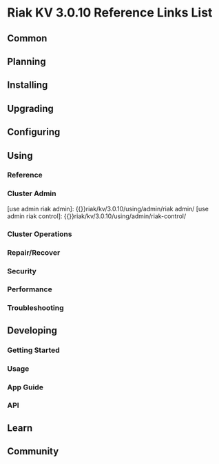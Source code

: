 
# Riak KV 3.0.10 Reference Links List


## Common

[downloads]: {{<baseurl>}}riak/kv/3.0.10/downloads/
[install index]: {{<baseurl>}}riak/kv/3.0.10/setup/installing
[upgrade index]: {{<baseurl>}}riak/kv/3.0.10/upgrading
[plan index]: {{<baseurl>}}riak/kv/3.0.10/planning
[config index]: {{<baseurl>}}riak/kv/3.0.10/using/configuring/
[config reference]: {{<baseurl>}}riak/kv/3.0.10/configuring/reference/
[manage index]: {{<baseurl>}}riak/kv/3.0.10/using/managing
[performance index]: {{<baseurl>}}riak/kv/3.0.10/using/performance
[glossary vnode]: {{<baseurl>}}riak/kv/3.0.10/learn/glossary/#vnode
[contact basho]: https://www.tiot.jp/en/about-us/contact-us/


## Planning

[plan index]: {{<baseurl>}}riak/kv/3.0.10/setup/planning
[plan start]: {{<baseurl>}}riak/kv/3.0.10/setup/planning/start
[plan backend]: {{<baseurl>}}riak/kv/3.0.10/setup/planning/backend
[plan backend bitcask]: {{<baseurl>}}riak/kv/3.0.10/setup/planning/backend/bitcask
[plan backend leveldb]: {{<baseurl>}}riak/kv/3.0.10/setup/planning/backend/leveldb
[plan backend leveled]: {{<baseurl>}}riak/kv/3.0.10/setup/planning/backend/leveled
[plan backend memory]: {{<baseurl>}}riak/kv/3.0.10/setup/planning/backend/memory
[plan backend multi]: {{<baseurl>}}riak/kv/3.0.10/setup/planning/backend/multi
[plan cluster capacity]: {{<baseurl>}}riak/kv/3.0.10/setup/planning/cluster-capacity
[plan bitcask capacity]: {{<baseurl>}}riak/kv/3.0.10/setup/planning/bitcask-capacity-calc
[plan best practices]: {{<baseurl>}}riak/kv/3.0.10/setup/planning/best-practices
[plan future]: {{<baseurl>}}riak/kv/3.0.10/setup/planning/future


## Installing

[install index]: {{<baseurl>}}riak/kv/3.0.10/setup/installing
[install aws]: {{<baseurl>}}riak/kv/3.0.10/setup/installing/amazon-web-services
[install debian & ubuntu]: {{<baseurl>}}riak/kv/3.0.10/setup/installing/debian-ubuntu
[install freebsd]: {{<baseurl>}}riak/kv/3.0.10/setup/installing/freebsd
[install mac osx]: {{<baseurl>}}riak/kv/3.0.10/setup/installing/mac-osx
[install rhel & centos]: {{<baseurl>}}riak/kv/3.0.10/setup/installing/rhel-centos
[install smartos]: {{<baseurl>}}riak/kv/3.0.10/setup/installing/smartos
[install solaris]: {{<baseurl>}}riak/kv/3.0.10/setup/installing/solaris
[install suse]: {{<baseurl>}}riak/kv/3.0.10/setup/installing/suse
[install windows azure]: {{<baseurl>}}riak/kv/3.0.10/setup/installing/windows-azure

[install source index]: {{<baseurl>}}riak/kv/3.0.10/setup/installing/source
[install source erlang]: {{<baseurl>}}riak/kv/3.0.10/setup/installing/source/erlang
[install source jvm]: {{<baseurl>}}riak/kv/3.0.10/setup/installing/source/jvm

[install verify]: {{<baseurl>}}riak/kv/3.0.10/setup/installing/verify


## Upgrading

[upgrade index]: {{<baseurl>}}riak/kv/3.0.10/setup/upgrading
[upgrade checklist]: {{<baseurl>}}riak/kv/3.0.10/setup/upgrading/checklist
[upgrade version]: {{<baseurl>}}riak/kv/3.0.10/setup/upgrading/version
[upgrade cluster]: {{<baseurl>}}riak/kv/3.0.10/setup/upgrading/cluster
[upgrade mdc]: {{<baseurl>}}riak/kv/3.0.10/setup/upgrading/multi-datacenter
[upgrade downgrade]: {{<baseurl>}}riak/kv/3.0.10/setup/downgrade


## Configuring

[config index]: {{<baseurl>}}riak/kv/3.0.10/configuring
[config basic]: {{<baseurl>}}riak/kv/3.0.10/configuring/basic
[config backend]: {{<baseurl>}}riak/kv/3.0.10/configuring/backend
[config manage]: {{<baseurl>}}riak/kv/3.0.10/configuring/managing
[config reference]: {{<baseurl>}}riak/kv/3.0.10/configuring/reference/
[config strong consistency]: {{<baseurl>}}riak/kv/3.0.10/configuring/strong-consistency
[config load balance]: {{<baseurl>}}riak/kv/3.0.10/configuring/load-balancing-proxy
[config mapreduce]: {{<baseurl>}}riak/kv/3.0.10/configuring/mapreduce
[config v3 mdc]: {{<baseurl>}}riak/kv/3.0.10/configuring/v3-multi-datacenter
[config v3 nat]: {{<baseurl>}}riak/kv/3.0.10/configuring/v3-multi-datacenter/nat
[config v3 quickstart]: {{<baseurl>}}riak/kv/3.0.10/configuring/v3-multi-datacenter/quick-start
[config v3 ssl]: {{<baseurl>}}riak/kv/3.0.10/configuring/v3-multi-datacenter/ssl

[config v2 mdc]: {{<baseurl>}}riak/kv/3.0.10/configuring/v2-multi-datacenter
[config v2 nat]: {{<baseurl>}}riak/kv/3.0.10/configuring/v2-multi-datacenter/nat
[config v2 quickstart]: {{<baseurl>}}riak/kv/3.0.10/configuring/v2-multi-datacenter/quick-start
[config v2 ssl]: {{<baseurl>}}riak/kv/3.0.10/configuring/v2-multi-datacenter/ssl



## Using

[use index]: {{<baseurl>}}riak/kv/3.0.10/using/
[use admin commands]: {{<baseurl>}}riak/kv/3.0.10/using/cluster-admin-commands
[use running cluster]: {{<baseurl>}}riak/kv/3.0.10/using/running-a-cluster

### Reference

[use ref custom code]: {{<baseurl>}}riak/kv/3.0.10/using/reference/custom-code
[use ref handoff]: {{<baseurl>}}riak/kv/3.0.10/using/reference/handoff
[use ref monitoring]: {{<baseurl>}}riak/kv/3.0.10/using/reference/statistics-monitoring
[use ref 2i]: {{<baseurl>}}riak/kv/3.0.10/using/reference/secondary-indexes
[use ref snmp]: {{<baseurl>}}riak/kv/3.0.10/using/reference/snmp
[use ref strong consistency]: {{<baseurl>}}riak/kv/3.0.10/using/reference/strong-consistency
[use ref jmx]: {{<baseurl>}}riak/kv/3.0.10/using/reference/jmx
[use ref obj del]: {{<baseurl>}}riak/kv/3.0.10/using/reference/object-deletion/
[use ref v3 mdc]: {{<baseurl>}}riak/kv/3.0.10/using/reference/v3-multi-datacenter
[use ref v2 mdc]: {{<baseurl>}}riak/kv/3.0.10/using/reference/v2-multi-datacenter

### Cluster Admin

[use admin index]: {{<baseurl>}}riak/kv/3.0.10/using/admin/
[use admin commands]: {{<baseurl>}}riak/kv/3.0.10/using/admin/commands/
[use admin riak cli]: {{<baseurl>}}riak/kv/3.0.10/using/admin/riak-cli/
[use admin riak admin]: {{<baseurl>}}riak/kv/3.0.10/using/admin/riak admin/
[use admin riak control]: {{<baseurl>}}riak/kv/3.0.10/using/admin/riak-control/

### Cluster Operations

[cluster ops add remove node]: {{<baseurl>}}riak/kv/3.0.10/using/cluster-operations/adding-removing-nodes
[cluster ops inspect node]: {{<baseurl>}}riak/kv/3.0.10/using/cluster-operations/inspecting-node
[cluster ops change info]: {{<baseurl>}}riak/kv/3.0.10/using/cluster-operations/changing-cluster-info
[cluster ops load balance]: {{<baseurl>}}riak/kv/3.0.10/configuring/load-balancing-proxy
[cluster ops bucket types]: {{<baseurl>}}riak/kv/3.0.10/using/cluster-operations/bucket-types
[cluster ops handoff]: {{<baseurl>}}riak/kv/3.0.10/using/cluster-operations/handoff
[cluster ops log]: {{<baseurl>}}riak/kv/3.0.10/using/cluster-operations/logging
[cluster ops obj del]: {{<baseurl>}}riak/kv/3.0.10/using/reference/object-deletion
[cluster ops backup]: {{<baseurl>}}riak/kv/3.0.10/using/cluster-operations/backing-up
[cluster ops mdc]: {{<baseurl>}}riak/kv/3.0.10/using/cluster-operations/v3-multi-datacenter
[cluster ops strong consistency]: {{<baseurl>}}riak/kv/3.0.10/using/cluster-operations/strong-consistency
[cluster ops 2i]: {{<baseurl>}}riak/kv/3.0.10/using/reference/secondary-indexes
[cluster ops v3 mdc]: {{<baseurl>}}riak/kv/3.0.10/using/cluster-operations/v3-multi-datacenter
[cluster ops v2 mdc]: {{<baseurl>}}riak/kv/3.0.10/using/cluster-operations/v2-multi-datacenter

### Repair/Recover

[repair recover index]: {{<baseurl>}}riak/kv/3.0.10/using/repair-recovery
[repair recover index]: {{<baseurl>}}riak/kv/3.0.10/using/repair-recovery/failure-recovery/

### Security

[security index]: {{<baseurl>}}riak/kv/3.0.10/using/security/
[security basics]: {{<baseurl>}}riak/kv/3.0.10/using/security/basics
[security managing]: {{<baseurl>}}riak/kv/3.0.10/using/security/managing-sources/

### Performance

[perf index]: {{<baseurl>}}riak/kv/3.0.10/using/performance/
[perf benchmark]: {{<baseurl>}}riak/kv/3.0.10/using/performance/benchmarking
[perf open files]: {{<baseurl>}}riak/kv/3.0.10/using/performance/open-files-limit/
[perf erlang]: {{<baseurl>}}riak/kv/3.0.10/using/performance/erlang
[perf aws]: {{<baseurl>}}riak/kv/3.0.10/using/performance/amazon-web-services
[perf latency checklist]: {{<baseurl>}}riak/kv/3.0.10/using/performance/latency-reduction

### Troubleshooting

[troubleshoot http]: {{<baseurl>}}riak/kv/3.0.10/using/troubleshooting/http-204


## Developing

[dev index]: {{<baseurl>}}riak/kv/3.0.10/developing
[dev client libraries]: {{<baseurl>}}riak/kv/3.0.10/developing/client-libraries
[dev data model]: {{<baseurl>}}riak/kv/3.0.10/developing/data-modeling
[dev data types]: {{<baseurl>}}riak/kv/3.0.10/developing/data-types
[dev kv model]: {{<baseurl>}}riak/kv/3.0.10/developing/key-value-modeling

### Getting Started

[getting started]: {{<baseurl>}}riak/kv/3.0.10/developing/getting-started
[getting started java]: {{<baseurl>}}riak/kv/3.0.10/developing/getting-started/java
[getting started ruby]: {{<baseurl>}}riak/kv/3.0.10/developing/getting-started/ruby
[getting started python]: {{<baseurl>}}riak/kv/3.0.10/developing/getting-started/python
[getting started php]: {{<baseurl>}}riak/kv/3.0.10/developing/getting-started/php
[getting started csharp]: {{<baseurl>}}riak/kv/3.0.10/developing/getting-started/csharp
[getting started nodejs]: {{<baseurl>}}riak/kv/3.0.10/developing/getting-started/nodejs
[getting started erlang]: {{<baseurl>}}riak/kv/3.0.10/developing/getting-started/erlang
[getting started golang]: {{<baseurl>}}riak/kv/3.0.10/developing/getting-started/golang

[obj model java]: {{<baseurl>}}riak/kv/3.0.10/developing/getting-started/java/object-modeling
[obj model ruby]: {{<baseurl>}}riak/kv/3.0.10/developing/getting-started/ruby/object-modeling
[obj model python]: {{<baseurl>}}riak/kv/3.0.10/developing/getting-started/python/object-modeling
[obj model csharp]: {{<baseurl>}}riak/kv/3.0.10/developing/getting-started/csharp/object-modeling
[obj model nodejs]: {{<baseurl>}}riak/kv/3.0.10/developing/getting-started/nodejs/object-modeling
[obj model erlang]: {{<baseurl>}}riak/kv/3.0.10/developing/getting-started/erlang/object-modeling
[obj model golang]: {{<baseurl>}}riak/kv/3.0.10/developing/getting-started/golang/object-modeling

### Usage

[usage index]: {{<baseurl>}}riak/kv/3.0.10/developing/usage
[usage bucket types]: {{<baseurl>}}riak/kv/3.0.10/developing/usage/bucket-types
[usage commit hooks]: {{<baseurl>}}riak/kv/3.0.10/developing/usage/commit-hooks
[usage conflict resolution]: {{<baseurl>}}riak/kv/3.0.10/developing/usage/conflict-resolution
[usage content types]: {{<baseurl>}}riak/kv/3.0.10/developing/usage/content-types
[usage create objects]: {{<baseurl>}}riak/kv/3.0.10/developing/usage/creating-objects
[usage custom extractors]: {{<baseurl>}}riak/kv/3.0.10/developing/usage/custom-extractors
[usage delete objects]: {{<baseurl>}}riak/kv/3.0.10/developing/usage/deleting-objects
[usage mapreduce]: {{<baseurl>}}riak/kv/3.0.10/developing/usage/mapreduce
[usage 2i]: {{<baseurl>}}riak/kv/3.0.10/developing/usage/secondary-indexes
[usage update objects]: {{<baseurl>}}riak/kv/3.0.10/developing/usage/updating-objects

### App Guide

[apps mapreduce]: {{<baseurl>}}riak/kv/3.0.10/developing/app-guide/advanced-mapreduce
[apps replication properties]: {{<baseurl>}}riak/kv/3.0.10/developing/app-guide/replication-properties
[apps strong consistency]: {{<baseurl>}}riak/kv/3.0.10/developing/app-guide/strong-consistency

### API

[dev api backend]: {{<baseurl>}}riak/kv/3.0.10/developing/api/backend
[dev api http]: {{<baseurl>}}riak/kv/3.0.10/developing/api/http
[dev api http status]: {{<baseurl>}}riak/kv/3.0.10/developing/api/http/status
[dev api pbc]: {{<baseurl>}}riak/kv/3.0.10/developing/api/protocol-buffers/


## Learn

[learn new nosql]: {{<baseurl>}}riak/kv/learn/new-to-nosql
[learn use cases]: {{<baseurl>}}riak/kv/learn/use-cases
[learn why riak]: {{<baseurl>}}riak/kv/learn/why-riak-kv

[glossary]: {{<baseurl>}}riak/kv/3.0.10/learn/glossary/
[glossary aae]: {{<baseurl>}}riak/kv/3.0.10/learn/glossary/#active-anti-entropy-aae
[glossary read rep]: {{<baseurl>}}riak/kv/3.0.10/learn/glossary/#read-repair
[glossary vnode]: {{<baseurl>}}riak/kv/3.0.10/learn/glossary/#vnode

[concept aae]: {{<baseurl>}}riak/kv/3.0.10/learn/concepts/active-anti-entropy/
[concept buckets]: {{<baseurl>}}riak/kv/3.0.10/learn/concepts/buckets
[concept cap neg]: {{<baseurl>}}riak/kv/3.0.10/learn/concepts/capability-negotiation
[concept causal context]: {{<baseurl>}}riak/kv/3.0.10/learn/concepts/causal-context
[concept clusters]: {{<baseurl>}}riak/kv/3.0.10/learn/concepts/clusters/
[concept crdts]: {{<baseurl>}}riak/kv/3.0.10/learn/concepts/crdts
[concept eventual consistency]: {{<baseurl>}}riak/kv/3.0.10/learn/concepts/eventual-consistency
[concept keys objects]: {{<baseurl>}}riak/kv/3.0.10/learn/concepts/keys-and-objects
[concept replication]: {{<baseurl>}}riak/kv/3.0.10/learn/concepts/replication
[concept strong consistency]: {{<baseurl>}}riak/kv/3.0.10/using/reference/strong-consistency
[concept vnodes]: {{<baseurl>}}riak/kv/3.0.10/learn/concepts/vnodes



## Community

[community]: {{<baseurl>}}community
[community projects]: {{<baseurl>}}community/projects
[reporting bugs]: {{<baseurl>}}community/reporting-bugs
[taishi]: {{<baseurl>}}community/taishi






